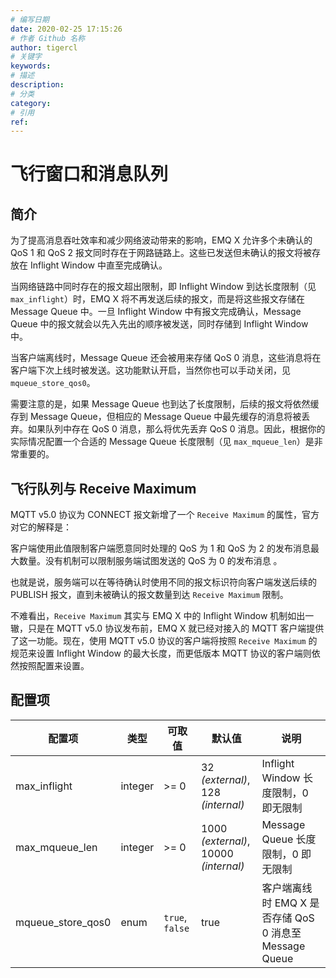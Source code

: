 ```yaml
---
# 编写日期
date: 2020-02-25 17:15:26
# 作者 Github 名称
author: tigercl
# 关键字
keywords:
# 描述
description:
# 分类
category: 
# 引用
ref:
---
```


# 飞行窗口和消息队列

## 简介

为了提高消息吞吐效率和减少网络波动带来的影响，EMQ X 允许多个未确认的 QoS 1 和 QoS 2 报文同时存在于网路链路上。这些已发送但未确认的报文将被存放在 Inflight Window 中直至完成确认。

当网络链路中同时存在的报文超出限制，即 Inflight Window 到达长度限制（见 `max_inflight`）时，EMQ X 将不再发送后续的报文，而是将这些报文存储在 Message Queue 中。一旦 Inflight Window 中有报文完成确认，Message Queue 中的报文就会以先入先出的顺序被发送，同时存储到 Inflight Window 中。

当客户端离线时，Message Queue 还会被用来存储 QoS 0 消息，这些消息将在客户端下次上线时被发送。这功能默认开启，当然你也可以手动关闭，见 `mqueue_store_qos0`。

需要注意的是，如果 Message Queue 也到达了长度限制，后续的报文将依然缓存到 Message Queue，但相应的 Message Queue 中最先缓存的消息将被丢弃。如果队列中存在 QoS 0 消息，那么将优先丢弃 QoS 0 消息。因此，根据你的实际情况配置一个合适的 Message Queue 长度限制（见 `max_mqueue_len`）是非常重要的。

## 飞行队列与 Receive Maximum

MQTT v5.0 协议为 CONNECT 报文新增了一个 `Receive Maximum` 的属性，官方对它的解释是：

客户端使用此值限制客户端愿意同时处理的 QoS 为 1 和 QoS 为 2 的发布消息最大数量。没有机制可以限制服务端试图发送的 QoS 为 0 的发布消息 。

也就是说，服务端可以在等待确认时使用不同的报文标识符向客户端发送后续的 PUBLISH 报文，直到未被确认的报文数量到达 `Receive Maximum` 限制。

不难看出，`Receive Maximum` 其实与 EMQ X 中的 Inflight Window 机制如出一辙，只是在 MQTT v5.0 协议发布前，EMQ X 就已经对接入的 MQTT 客户端提供了这一功能。现在，使用 MQTT v5.0 协议的客户端将按照 `Receive Maximum` 的规范来设置 Inflight Window 的最大长度，而更低版本 MQTT 协议的客户端则依然按照配置来设置。

## 配置项

| 配置项            | 类型    | 可取值            | 默认值                                     | 说明                                                   |
| ----------------- | ------- | ----------------- | ------------------------------------------ | ------------------------------------------------------ |
| max_inflight      | integer | >= 0              | 32 *(external)*,<br /> 128 *(internal)*    | Inflight Window 长度限制，0 即无限制                    |
| max_mqueue_len    | integer | >= 0              | 1000 *(external)*,<br />10000 *(internal)* | Message Queue 长度限制，0 即无限制                     |
| mqueue_store_qos0 | enum    | `true`, `false`   | true                                       | 客户端离线时 EMQ X 是否存储 QoS 0 消息至 Message Queue |







